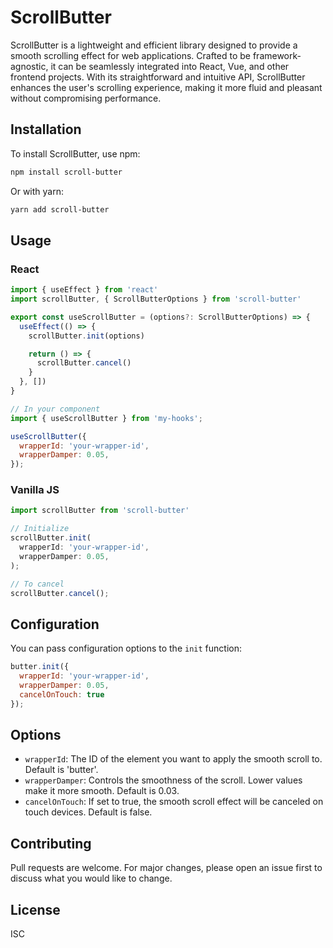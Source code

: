 # ScrollButter

ScrollButter is a lightweight and efficient library designed to provide a smooth scrolling effect for web applications. Crafted to be framework-agnostic, it can be seamlessly integrated into React, Vue, and other frontend projects. With its straightforward and intuitive API, ScrollButter enhances the user's scrolling experience, making it more fluid and pleasant without compromising performance.

## Installation

To install ScrollButter, use npm:

```bash
npm install scroll-butter
```

Or with yarn:

```bash
yarn add scroll-butter
```

## Usage

### React

```javascript
import { useEffect } from 'react'
import scrollButter, { ScrollButterOptions } from 'scroll-butter'

export const useScrollButter = (options?: ScrollButterOptions) => {
  useEffect(() => {
    scrollButter.init(options)

    return () => {
      scrollButter.cancel()
    }
  }, [])
}

// In your component
import { useScrollButter } from 'my-hooks';

useScrollButter({
  wrapperId: 'your-wrapper-id',
  wrapperDamper: 0.05,
});
```

### Vanilla JS

```javascript
import scrollButter from 'scroll-butter'

// Initialize
scrollButter.init(
  wrapperId: 'your-wrapper-id',
  wrapperDamper: 0.05,
);

// To cancel
scrollButter.cancel();
```

## Configuration

You can pass configuration options to the `init` function:

```javascript
butter.init({
  wrapperId: 'your-wrapper-id',
  wrapperDamper: 0.05,
  cancelOnTouch: true
});
```

## Options

- `wrapperId`: The ID of the element you want to apply the smooth scroll to. Default is 'butter'.
- `wrapperDamper`: Controls the smoothness of the scroll. Lower values make it more smooth. Default is 0.03.
- `cancelOnTouch`: If set to true, the smooth scroll effect will be canceled on touch devices. Default is false.

## Contributing

Pull requests are welcome. For major changes, please open an issue first to discuss what you would like to change.

## License

ISC
